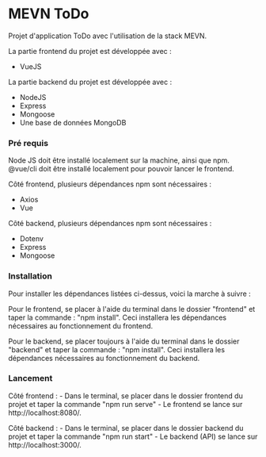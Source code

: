 # MEVN ToDo #

Projet d'application ToDo avec l'utilisation de la stack MEVN.

La partie frontend du projet est développée avec : 
- VueJS 

La partie backend du projet est développée avec :
- NodeJS
- Express
- Mongoose 
- Une base de données MongoDB 

### Pré requis ###

Node JS doit être installé localement sur la machine, ainsi que npm.
@vue/cli doit être installé localement pour pouvoir lancer le frontend.

Côté frontend, plusieurs dépendances npm sont nécessaires : 
- Axios
- Vue

Côté backend, plusieurs dépendances npm sont nécessaires : 
- Dotenv
- Express
- Mongoose

### Installation ###
Pour installer les dépendances listées ci-dessus, voici la marche à suivre : 

Pour le frontend, se placer à l'aide du terminal dans le dossier "frontend" et taper la commande : "npm install".
Ceci installera les dépendances nécessaires au fonctionnement du frontend.

Pour le backend, se placer toujours à l'aide du terminal dans le dossier "backend" et taper la commande : "npm install".
Ceci installera les dépendances nécessaires au fonctionnement du backend.

### Lancement ###

Côté frontend : 
    - Dans le terminal, se placer dans le dossier frontend du projet et taper la commande "npm run serve"
    - Le frontend se lance sur http://localhost:8080/.

Côté backend : 
    - Dans le terminal, se placer dans le dossier backend du projet et taper la commande "npm run start"
    - Le backend (API) se lance sur http://localhost:3000/.